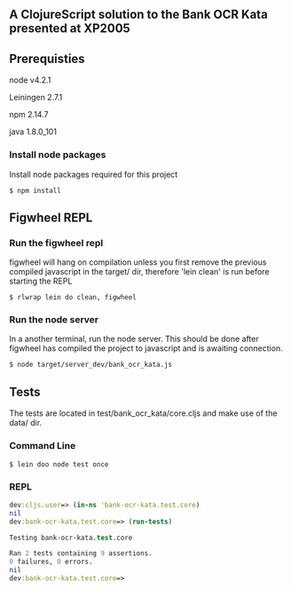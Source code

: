 ## A ClojureScript solution to the Bank OCR Kata presented at XP2005

## Prerequisties

node v4.2.1

Leiningen 2.7.1

npm 2.14.7

java 1.8.0_101

### Install node packages

Install node packages required for this project

```
$ npm install
```

## Figwheel REPL

### Run the figwheel repl

figwheel will hang on compilation unless you first remove the previous compiled javascript in the target/ dir,
therefore 'lein clean' is run before starting the REPL

```
$ rlwrap lein do clean, figwheel
```

### Run the node server

In a another terminal, run the node server. This should be done after
figwheel has compiled the project to javascript and is awaiting connection.

```
$ node target/server_dev/bank_ocr_kata.js
```

## Tests

The tests are located in test/bank_ocr_kata/core.cljs and make use
of the data/ dir.

### Command Line
```
$ lein doo node test once
```

### REPL

```clojure
dev:cljs.user=> (in-ns 'bank-ocr-kata.test.core)
nil
dev:bank-ocr-kata.test.core=> (run-tests)

Testing bank-ocr-kata.test.core

Ran 2 tests containing 9 assertions.
0 failures, 0 errors.
nil
dev:bank-ocr-kata.test.core=>
```
